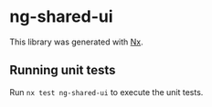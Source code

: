# ng-shared-ui

This library was generated with [Nx](https://nx.dev).

## Running unit tests

Run `nx test ng-shared-ui` to execute the unit tests.
